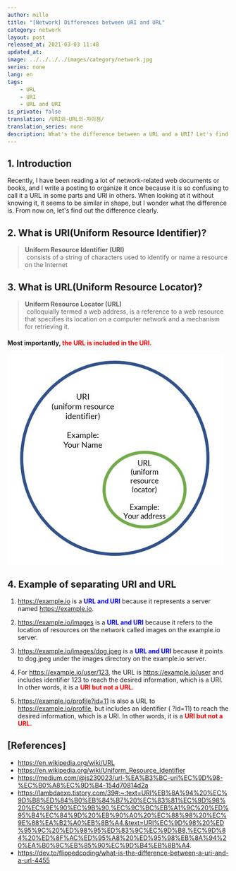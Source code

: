 ```yaml
---
author: millo
title: "[Network] Differences between URI and URL"
category: network
layout: post
released_at: 2021-03-03 11:48
updated_at:
image: ../../../../images/category/network.jpg
series: none
lang: en
tags:
    - URL
    - URI
    - URL and URI
is_private: false
translation: /URI와-URL의-차이점/
translation_series: none
description: What's the difference between a URL and a URI? Let's find out when and what to use.
---
```


## 1. Introduction

Recently, I have been reading a lot of network-related web documents or books, and I write a posting to organize it once because it is so confusing to call it a URL in some parts and URI in others. When looking at it without knowing it, it seems to be similar in shape, but I wonder what the difference is. From now on, let's find out the difference clearly.

## 2. What is URI(Uniform Resource Identifier)?

> **Uniform Resource Identifier (URI)** <br /> &nbsp;consists of a string of characters used to identify or name a resource on the Internet

## 3. What is URL(Uniform Resource Locator)?

> **Uniform Resource Locator (URL)** <br /> &nbsp;colloquially termed a web address, is a reference to a web resource that specifies its location on a computer network and a mechanism for retrieving it.

#### Most importantly, <span style="color:red">the URL is included in the URI.</span>

![](../../../../images/2021/02/url.jpg)

## 4. Example of separating URI and URL

1.  https://example.io is a <span style="color:blue">**URL and URI**</span> because it represents a server named https://example.io.

2.  https://example.io/images is a <span style="color:blue">**URL and URI**</span> because it refers to the location of resources on the network called images on the example.io server.

3.  https://example.io/images/dog.jpeg is a <span style="color:blue">**URL and URI**</span> because it points to dog.jpeg under the images directory on the example.io server.

4.  For https://example.io/user/123, the URL is https://example.io/user and includes identifier 123 to reach the desired information, which is a URI. In other words, it is a <span style="color:red">**URI but not a URL.**</span>

5.  https://example.io/profile?id=11 is also a URL to https://example.io/profile, but includes an identifier ( ?id=11) to reach the desired information, which is a URI. In other words, it is a <span style="color:red">**URI but not a URL.**</span>

## [References]

-   https://en.wikipedia.org/wiki/URL
-   https://en.wikipedia.org/wiki/Uniform_Resource_Identifier
-   https://medium.com/@js230023/url-%EA%B3%BC-uri%EC%9D%98-%EC%B0%A8%EC%9D%B4-154d70814d2a
-   https://lambdaexp.tistory.com/39#:~:text=URI%EB%8A%94%20%EC%9D%B8%ED%84%B0%EB%84%B7%20%EC%83%81%EC%9D%98%20%EC%9E%90%EC%9B%90,%EC%9C%BC%EB%A1%9C%20%ED%95%B4%EC%84%9D%20%EB%90%A0%20%EC%88%98%20%EC%9E%88%EA%B2%A0%EB%8B%A4.&text=URI%EC%9D%98%20%ED%95%9C%20%ED%98%95%ED%83%9C%EC%9D%B8,%EC%9D%84%20%ED%8F%AC%ED%95%A8%20%ED%95%98%EB%8A%94%20%EA%B0%9C%EB%85%90%EC%9D%B4%EB%8B%A4.
-   https://dev.to/flippedcoding/what-is-the-difference-between-a-uri-and-a-url-4455
